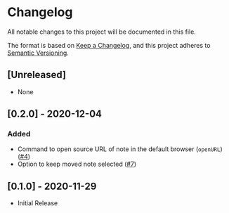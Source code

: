 # Changelog

All notable changes to this project will be documented in this file.

The format is based on [Keep a Changelog](https://keepachangelog.com/en/1.0.0/),
and this project adheres to [Semantic Versioning](https://semver.org/spec/v2.0.0.html).

## [Unreleased]

- None

## [0.2.0] - 2020-12-04

### Added

- Command to open source URL of note in the default browser (`openURL`) ([#4](https://github.com/benji300/joplin-commands/issues/4))
- Option to keep moved note selected ([#7](https://github.com/benji300/joplin-commands/issues/7))

## [0.1.0] - 2020-11-29

- Initial Release
